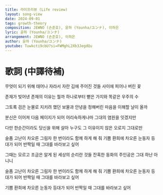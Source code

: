 ```yaml
---
title: 라이프리뷰 (Life review)
layout: song-view
date: 2024-09-01
tags: growth-theory
composition: JEWNO (손준호), 윤하 (Younha/ユンナ), 이하은
lyric: 윤하 (Younha/ユンナ)
arrangement: JEWNO (손준호), 이하은
author: 윤하 (Younha/ユンナ)
youtube: Tuwkcti9cbU?si=FWMghL2Xb3JegdQu
---
```


# 歌詞 (中譯待補)

무엇이 되기 위해 태어나 자라서
자란 김에 주어진 것들 사이에 피어나 버린 꽃

존재가 빚어낸 존재의 이유는 뭘까
하나로부터 뻗은 가지와 똑같은 우주의 수

그토록 검은 눈물로
지키려 했던 보물과
안녕을 정해버린 마음을 이해할 날이 올까

분신은 이어져
다음 페이지가 되어
어리숙하게나마 그대의 염원을 잇겠지만

다만 한순간이라도
당신을 위해 살아
누구도 그 이유이지 않은 오로지 그대로만

슬픔 고난이 차오른 그림자
한 번이라도 함께 하게 해 줘
기쁨 환희에 차오른 눈동자
등대가 되어 반짝일 때
그대를 바라보고 싶어

그때는 모르고
조금은 알게 된
세상의 순리란 것들
잔혹한 동화의 주인공은 그대 하난 아니니

슬픔 고난이 차오른 그림자
한 번이라도 함께 하게 해 줘
기쁨 환희에 차오른 눈동자
등대가 되어 반짝일 때
그대를 바라보고 싶어

기쁨 환희에 차오른 눈동자
등대가 되어 반짝일 때
그대를 바라보고 싶어
